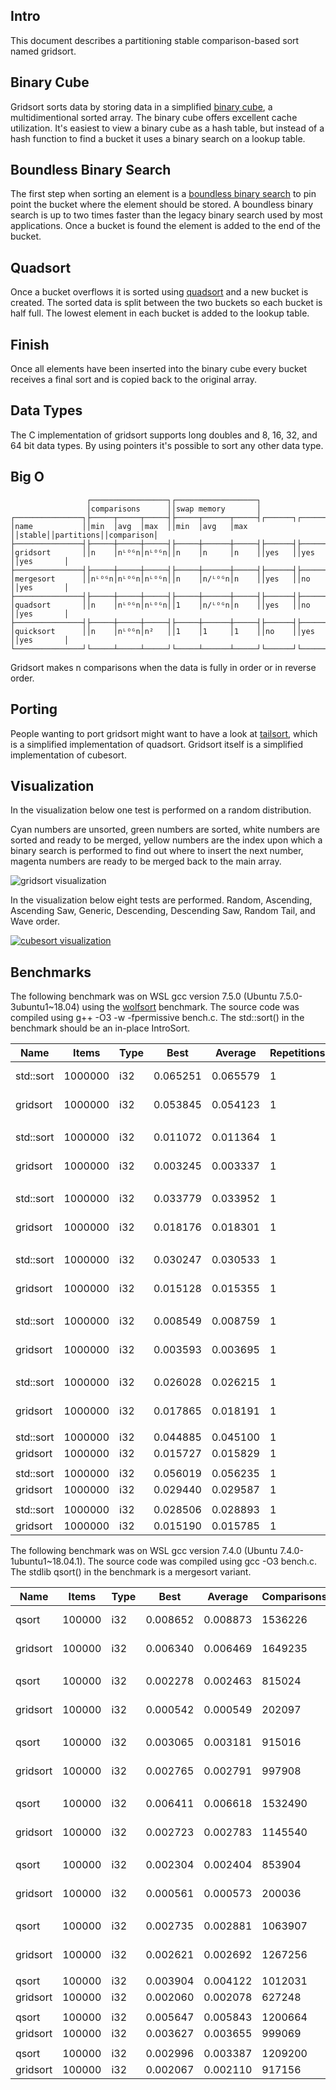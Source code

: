 Intro
-----
This document describes a partitioning stable comparison-based sort named 
gridsort.

Binary Cube
-----------
Gridsort sorts data by storing data in a simplified [binary cube](https://github.com/scandum/binary_cube), a multidimentional sorted array. The binary cube offers excellent cache utilization. It's easiest to view a binary cube as a hash table, but instead of a hash function to find a bucket it uses a binary search on a lookup table.

Boundless Binary Search
-----------------------
The first step when sorting an element is a [boundless binary search](https://github.com/scandum/binary_search) to pin point the bucket where the element should be stored. A boundless binary search is up to two times faster than the legacy binary search used by most applications. Once a bucket is found the element is added to the end of the bucket.

Quadsort
--------
Once a bucket overflows it is sorted using [quadsort](https://github.com/scandum/quadsort) and a new bucket is created. The sorted data is split between the two buckets so each bucket is half full. The lowest element in each bucket is added to the lookup table.

Finish
------
Once all elements have been inserted into the binary cube every bucket receives a final sort and is copied back to the original array.

Data Types
----------
The C implementation of gridsort supports long doubles and 8, 16, 32, and 64 bit data types. By using pointers it's possible to sort any other data type.

Big O
-----
```cobol
                 ┌─────────────────┐┌──────────────────┐
                 │comparisons      ││swap memory       │
┌───────────────┐├─────┬─────┬─────┤├─────┬──────┬─────┤┌──────┐┌──────────┐┌──────────┐
│name           ││min  │avg  │max  ││min  │avg   │max  ││stable││partitions││comparison│
├───────────────┤├─────┼─────┼─────┤├─────┼──────┼─────┤├──────┤├──────────┤├──────────┤
│gridsort       ││n    │nᴸᴼᴳn│nᴸᴼᴳn││n    │n     │n    ││yes   ││yes       ││yes       │
├───────────────┤├─────┼─────┼─────┤├─────┼──────┼─────┤├──────┤├──────────┤├──────────┤
│mergesort      ││nᴸᴼᴳn│nᴸᴼᴳn│nᴸᴼᴳn││n    │n/ᴸᴼᴳn│n    ││yes   ││no        ││yes       │
├───────────────┤├─────┼─────┼─────┤├─────┼──────┼─────┤├──────┤├──────────┤├──────────┤
│quadsort       ││n    │nᴸᴼᴳn│nᴸᴼᴳn││1    │n/ᴸᴼᴳn│n    ││yes   ││no        ││yes       │
├───────────────┤├─────┼─────┼─────┤├─────┼──────┼─────┤├──────┤├──────────┤├──────────┤
│quicksort      ││n    │nᴸᴼᴳn│n²   ││1    │1     │1    ││no    ││yes       ││yes       │
└───────────────┘└─────┴─────┴─────┘└─────┴──────┴─────┘└──────┘└──────────┘└──────────┘
```

Gridsort makes n comparisons when the data is fully in order or in reverse order.

Porting
-------
People wanting to port gridsort might want to have a look at [tailsort](https://github.com/scandum/tailsort), which is a simplified implementation of quadsort. Gridsort itself is a simplified implementation of cubesort.

Visualization
-------------
In the visualization below one test is performed on a random distribution.

Cyan numbers are unsorted, green numbers are sorted, white numbers are sorted and ready to be
merged, yellow numbers are the index upon which a binary search is performed to find out where
to insert the next number, magenta numbers are ready to be merged back to the main array.

![gridsort visualization](https://github.com/scandum/gridsort/blob/main/gridsort.gif)

In the visualization below eight tests are performed. Random, Ascending, Ascending Saw, Generic,
Descending, Descending Saw, Random Tail, and Wave order.

[![cubesort visualization](https://github.com/scandum/gridsort/blob/main/cubesort.gif)](https://www.youtube.com/watch?v=DHC1qnV4mao)

Benchmarks
----------
The following benchmark was on WSL gcc version 7.5.0 (Ubuntu 7.5.0-3ubuntu1~18.04) using the [wolfsort](https://github.com/scandum/wolfsort) benchmark.
The source code was compiled using g++ -O3 -w -fpermissive bench.c. The std::sort() in the benchmark should be an in-place IntroSort.

|      Name |    Items | Type |     Best |  Average | Repetitions |     Distribution |
| --------- | -------- | ---- | -------- | -------- | ----------- | ---------------- |
| std::sort |  1000000 |  i32 | 0.065251 | 0.065579 |           1 |     random order |
|  gridsort |  1000000 |  i32 | 0.053845 | 0.054123 |           1 |     random order |
|           |          |      |          |          |             |                  |
| std::sort |  1000000 |  i32 | 0.011072 | 0.011364 |           1 |  ascending order |
|  gridsort |  1000000 |  i32 | 0.003245 | 0.003337 |           1 |  ascending order |
|           |          |      |          |          |             |                  |
| std::sort |  1000000 |  i32 | 0.033779 | 0.033952 |           1 |    ascending saw |
|  gridsort |  1000000 |  i32 | 0.018176 | 0.018301 |           1 |    ascending saw |
|           |          |      |          |          |             |                  |
| std::sort |  1000000 |  i32 | 0.030247 | 0.030533 |           1 |    generic order |
|  gridsort |  1000000 |  i32 | 0.015128 | 0.015355 |           1 |    generic order |
|           |          |      |          |          |             |                  |
| std::sort |  1000000 |  i32 | 0.008549 | 0.008759 |           1 | descending order |
|  gridsort |  1000000 |  i32 | 0.003593 | 0.003695 |           1 | descending order |
|           |          |      |          |          |             |                  |
| std::sort |  1000000 |  i32 | 0.026028 | 0.026215 |           1 |   descending saw |
|  gridsort |  1000000 |  i32 | 0.017865 | 0.018191 |           1 |   descending saw |
|           |          |      |          |          |             |                  |
| std::sort |  1000000 |  i32 | 0.044885 | 0.045100 |           1 |      random tail |
|  gridsort |  1000000 |  i32 | 0.015727 | 0.015829 |           1 |      random tail |
|           |          |      |          |          |             |                  |
| std::sort |  1000000 |  i32 | 0.056019 | 0.056235 |           1 |      random half |
|  gridsort |  1000000 |  i32 | 0.029440 | 0.029587 |           1 |      random half |
|           |          |      |          |          |             |                  |
| std::sort |  1000000 |  i32 | 0.028506 | 0.028893 |           1 |       wave order |
|  gridsort |  1000000 |  i32 | 0.015190 | 0.015785 |           1 |       wave order |

The following benchmark was on WSL gcc version 7.4.0 (Ubuntu 7.4.0-1ubuntu1~18.04.1).
The source code was compiled using gcc -O3 bench.c. The stdlib qsort() in the benchmark is a mergesort variant.

|      Name |    Items | Type |     Best |  Average | Comparisons |     Distribution |
| --------- | -------- | ---- | -------- | -------- | ----------- | ---------------- |
|     qsort |   100000 |  i32 | 0.008652 | 0.008873 |     1536226 |     random order |
|  gridsort |   100000 |  i32 | 0.006340 | 0.006469 |     1649235 |     random order |
|           |          |      |          |          |             |                  |
|     qsort |   100000 |  i32 | 0.002278 | 0.002463 |      815024 |  ascending order |
|  gridsort |   100000 |  i32 | 0.000542 | 0.000549 |      202097 |  ascending order |
|           |          |      |          |          |             |                  |
|     qsort |   100000 |  i32 | 0.003065 | 0.003181 |      915016 |    ascending saw |
|  gridsort |   100000 |  i32 | 0.002765 | 0.002791 |      997908 |    ascending saw |
|           |          |      |          |          |             |                  |
|     qsort |   100000 |  i32 | 0.006411 | 0.006618 |     1532490 |    generic order |
|  gridsort |   100000 |  i32 | 0.002723 | 0.002783 |     1145540 |    generic order |
|           |          |      |          |          |             |                  |
|     qsort |   100000 |  i32 | 0.002304 | 0.002404 |      853904 | descending order |
|  gridsort |   100000 |  i32 | 0.000561 | 0.000573 |      200036 | descending order |
|           |          |      |          |          |             |                  |
|     qsort |   100000 |  i32 | 0.002735 | 0.002881 |     1063907 |   descending saw |
|  gridsort |   100000 |  i32 | 0.002621 | 0.002692 |     1267256 |   descending saw |
|           |          |      |          |          |             |                  |
|     qsort |   100000 |  i32 | 0.003904 | 0.004122 |     1012031 |      random tail |
|  gridsort |   100000 |  i32 | 0.002060 | 0.002078 |      627248 |      random tail |
|           |          |      |          |          |             |                  |
|     qsort |   100000 |  i32 | 0.005647 | 0.005843 |     1200664 |      random half |
|  gridsort |   100000 |  i32 | 0.003627 | 0.003655 |      999069 |      random half |
|           |          |      |          |          |             |                  |
|     qsort |   100000 |  i32 | 0.002996 | 0.003387 |     1209200 |           stable |
|  gridsort |   100000 |  i32 | 0.002067 | 0.002110 |      917156 |           stable |

